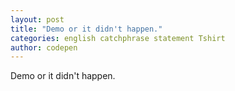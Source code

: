 ```yaml
---
layout: post
title: "Demo or it didn't happen."
categories: english catchphrase statement Tshirt
author: codepen
---
```

Demo or it didn't happen.

